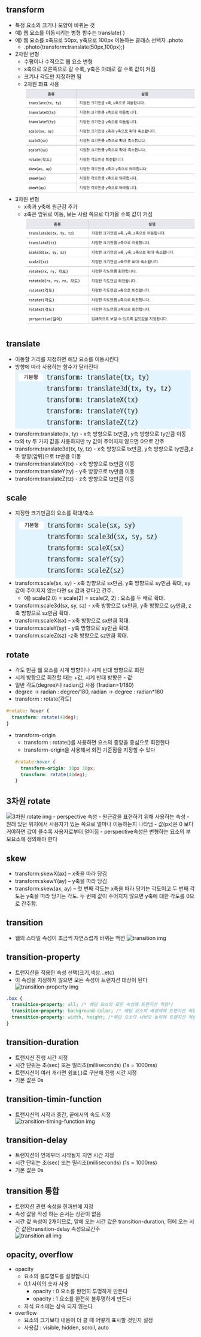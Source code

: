 ## transform

- 특정 요소의 크기나 모양이 바뀌는 것
- 예) 웹 요소를 이동시키는 병형 함수는 translate( )
- 예) 웹 요소를 x축으로 50px, y축으로 100px 이동하는 클래스 선택자 .photo
  - .photo{transform:translate(50px,100px);}
- 2차원 변형
  - 수평이나 수직으로 웹 요소 변형
  - x축으로 오른쪽으로 갈 수록, y축은 아래로 갈 수록 값이 커짐
  - 크기나 각도만 지정하면 됨
  - 2차원 좌표 사용  
    <img src="../image/2dimension.png" alt="2차원 변형함수">
- 3차원 변형
  - x축과 y축에 원근감 추가
  - z축은 앞뒤로 이동, 보는 사람 쪽으로 다가올 수록 값이 커짐  
    <img src="../image/3dimension.png" alt="3차원 변형함수">

## translate

- 이동할 거리를 지정하면 해당 요소를 이동시킨다
- 방향에 따라 사용하는 함수가 달라진다  
  <img src="../image/translate.png" alt="translate img">
- transform:translate(tx, ty) - x축 방향으로 tx만큼, y축 방향으로 ty만큼 이동
- tx와 ty 두 가지 값을 사용하지만 ty 값이 주어지지 않으면 0으로 간주
- transform:translate3d(tx, ty, tz) - x축 방향으로 tx만큼, y축 방향으로 ty만큼,z축 방향(앞뒤)으로 tz만큼 이동
- transform:translateX(tx) - x축 방향으로 tx만큼 이동
- transform:translateY(ty) - y축 방향으로 ty만큼 이동
- transform:translateZ(tz) - z축 방향으로 tz만큼 이동

## scale

- 지정한 크기만큼의 요소를 확대/축소  
  <img src="../image/scale.png" alt="scale img">
- transform:scale(sx, sy) - x축 방향으로 sx만큼, y축 방향으로 sy만큼 확대, sy 값이 주어지지 않는다면 sx 값과 같다고 간주.
  - 예) scale(2.0) = scale(2) = scale(2, 2) : 요소를 두 배로 확대.
- transform:scale3d(sx, sy, sz) - x축 방향으로 sx만큼, y축 방향으로 sy만큼, z축 방향으로 sz만큼 확대.
- transform:scaleX(sx) – x축 방향으로 sx만큼 확대.
- transform:scaleY(sy) - y축 방향으로 sy만큼 확대.
- transform:scaleZ(sz) -z축 방향으로 sz만큼 확대.

## rotate

- 각도 만큼 웹 요소를 시계 방향이나 시계 반대 방향으로 회전
- 시계 방향으로 회전할 때는 +값, 시계 반대 방향은 - 값
- 일반 각도(degree)나 radian값 사용 (1radian=1/180)
- degree -> radian : degree/180, radian -> degree : radian\*180
- transform : rotate(각도)

```css
#rotate: hover {
  transform: rotate(40deg);
}
```

- transform-origin
  - transform : rotate()를 사용하면 요소의 중앙을 중심으로 회전한다
  - transform-origin을 사용해서 회전 기준점을 지정할 수 있다
  ```css
  #rotate:hover {
    transform-origin: 30px 30px;
    transform: rotate(40deg);
  }
  ```

## 3차원 rotate

<img src="3dimrotate.png" alt="3차원 rotate img">
- perspective 속성
  - 원근감을 표현하기 위해 사용하는 속성
  - 원래 있던 위치에서 사용자가 있는 쪽으로 얼마나 이동하는지 나타냄
  - 값(px)은 0 보다 커야하면 값이 클수록 사용자로부터 멀어짐
  - perspective속성은 변형하는 요소의 부모요소에 정의해야 한다

## skew

- transform:skewX(ax) – x축을 따라 당김
- transform:skewY(ay) – y축을 따라 당김
- transform:skew(ax, ay) – 첫 번째 각도는 x축을 따라 당기는 각도이고 두 번째 각도는 y축을 따라 당기는 각도. 두 번째 값이 주어지지 않으면 y축에 대한 각도를 0으로 간주함.

## transition

- 웹의 스타일 속성이 조금씩 자연스럽게 바뀌는 액션
  <img src="transition.png" alt="transition img">

## transition-property

- 트랜지션을 적용한 속성 선택(크기,색상...etc)
- 이 속성을 지정하지 않으면 모든 속성이 트랜지션 대상이 된다  
  <img src="transitionprop.png" alt="transition-property img">

```css
.box {
  transition-property: all; /* 해당 요소의 모든 속성에 트랜지션 적용*/
  transition-property: background-color; /* 해당 요소의 배경색에 트랜지션 적용*/
  transition-property: width, height; /*해당 요소의 너비오 높이에 트랜지션 적용*/
}
```

## transition-duration

- 트랜지션 진행 시간 지정
- 시간 단위는 초(sec) 또는 밀리초(milliseconds) (1s = 1000ms)
- 트랜지션이 여러 개라면 쉼표(,)로 구분해 진행 시간 지정
- 기본 값은 0s

## transition-timin-function

- 트랜지션의 시작과 중간, 끝에서의 속도 지정  
  <img src="transitiontime.png" alt="transition-timing-function img">

## transition-delay

- 트랜지션이 언제부터 시작될지 지연 시간 지정
- 시간 단위는 초(sec) 또는 밀리초(milliseconds) (1s = 1000ms)
- 기본 값은 0s

## transition 통합

- 트랜지션 관련 속성을 한꺼번에 지정
- 속성 값을 작성 하는 순서는 상관이 없음
- 시간 값 속성이 2개이므로, 앞에 오는 시간 값은 transition-duration, 뒤에 오는 시간 값은transition-delay 속성으로간주  
  <img src="transition1.png" alt="transition all img">

## opacity, overflow

- opacity
  - 요소의 불투명도를 설정합니다
  - 0,1 사이의 숫자 사용
    - opacity : 0 요소를 완전히 투명하게 만든다
    - opacity : 1 요소를 완전히 불투명하게 만든다
  - 자식 요소에는 상속 되지 않는다
- overflow
  - 요소의 크기보다 내용이 더 클 때 어떻게 표시할 것인지 설정
  - 사용값 : visible, hidden, scroll, auto
